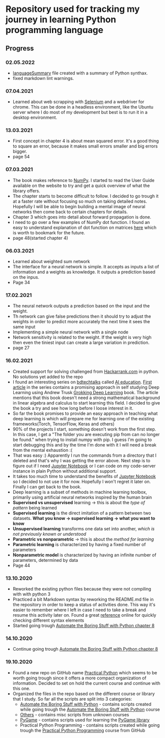 # **Repository used for tracking my journey in learning Python programming language**

## **Progress**

### 02.05.2022

* [languageSummary](languageSummary.md) file created with a summary of Python synthax.
* fixed markdown lint warnings.

### 07.04.2021

* Learned about web scrapping with [Selenium](https://www.selenium.dev/documentation/en/getting_started/) and a webdriver for chrome. This can be done in a headless environment, like the Ubuntu server where I do most of my development but best is to run it in a desktop environment.

### 13.03.2021

* First concept in chapter 4 is about mean squared error. It's a good thing to square an error, because it makes small errors smaller and big errors bigger.
* page 54

### 07.03.2021

* The book makes reference to [NumPy](https://numpy.org/doc/stable/user/index.html). I started to read the User Guide available on the website to try and get a quick overview of what the library offers.
* The chapter starts to become difficult to follow. I decided to go trough it at a faster rate without focusing so much on taking detailed notes. Hopefully I will be able to begin building a mental image of neural networks then come back to certain chapters for details.
* Chapter 3 which goes into detail about forward propagation is done.
* I need to go over a few examples of NumPy dot function. I found an easy to understand explanation of dot function on matrices [here](https://www.mathsisfun.com/algebra/matrix-multiplying.html) which is worth to bookmark for the future.
* page 48(started chapter 4)

### 06.03.2021

* Learned about weighted sum network
* The interface for a neural network is simple. It accepts as inputs a list of information and a weights as knowledge. It outputs a prediction based on the inpus.
* Page 34

### 17.02.2021

* The neural network outputs a prediction based on the input and the weight.
* Th network can give false predictions then it should try to adjust the weights in order to predict more accurately the next time it sees the same input
* Implementing a simple neural network with a single node
* Network sensitivity is related to the weight. If the weight is very high then even the tiniest input can create a large variation in prediction.
* page 27

### 16.02.2021

* Created support for solving challenged from [Hackarrank.com](https://www.hackerrank.com/dashboard) in python. No solutions yet added to the repo
* I found an interesting series on [bdtechtalks](https://bdtechtalks.com/) called [AI education](https://bdtechtalks.com/tag/ai-education/). [First article](https://bdtechtalks.com/2021/02/10/grokking-deep-learning-review/) in the series contains a promising approach in self studying Deep Learning using Andrew Trusk [Grokking Deep Learning](https://www.amazon.com/Grokking-Deep-Learning-Andrew-Trask/dp/1617293709) book. The article mentions that this book doesn't need a strong mathematical background in linear algebra and calculus to start learning this field. I decided to give the book a try and see how long before I loose interest in it.
* So far the book promises to provide an easy approach in teaching what deep learning is which will prepare me for learning one of the existing frameworks(Torch, TensorFlow, Keras and others)
* 90% of the projects I start, something doesn't work from the first step. In this case, I get a "The folder you are executing pip from can no longer be found." when trying to install numpy with pip. I guess I'm going to start debugging this and by the time I'm done with it I will need a break from the mental exhaustion :(
* That was easy :) Apparently I run the commands from a directory that I deleted and that's why I was getting the error above. Next step is to figure out if I need [Jupyter Notebook](https://jupyter.org/) or I can code on my code-server instance in plain Python without additional support.
* It takes too much time to understand the benefits of [Jupyter Notebook](https://jupyter.org/) so I decided to not use it for now. Hopefully I won't regret it later on. Finally I can get back to the book.
* Deep learning is a subset of methods in machine learning toolbox, primarily using artificial neural networks inspired by the human brain
* **Supervised vs unsupervised** learning -> this is about the _type of pattern_ being learned
* **Supervised learning** is the direct imitation of a pattern between two datasets. **What you know -> supervised learning -> what you want to know**
* **Unsupervised learning** transforms one data set into another, _which is not previously known or understood_
* **Parametric vs nonparametric** -> this is about the _method for learning_
* **Parametric learning** is characterized by having a fixed number of parameters
* **Nonparametric model** is characterized by having an infinite number of parameters, determined by data
* Page 44

### 13.10.2020

* Reworked the existing python files because they were not compiling with with python 3
* Practiced a bit Markdown syntax by reworking the README.md file in the repository in order to keep a status of activities done. This way it's easier to remember where I left in case I need to take a break and resume this activity later on. Found a great [reference](https://www.markdownguide.org/basic-syntax/) online for quickly checking different syntax elements
* Started going trough [Automate the Boring Stuff with Python chapter 8](https://automatetheboringstuff.com/2e/chapter8/)

### 14.10.2020

* Continue going trough [Automate the Boring Stuff with Python chapter 8](https://automatetheboringstuff.com/2e/chapter8/)

### 19.10.2020

* Found a new repo on GitHub name [Practical Python](https://github.com/dabeaz-course/practical-python/blob/master/Notes/Contents.md) which seems to be worth going trough since it offers a more compact organization of information. Decided to set on hold the current course and continue with this one.
* Organized the files in the repo based on the different course or library that I study. So far all the scripts are split into 3 categories:
  * [Automate the Boring Stuff with Python](https://github.com/SitramSoft/pythonLearning/tree/master/Automate%20the%20Boring%20Stuff%20with%20Python) - contains scripts created while going trough the [Automate the Boring Stuff with Python](https://automatetheboringstuff.com/2e/) course
  * [Others](https://github.com/SitramSoft/pythonLearning/tree/master/Other) - contains misc scripts from unknown courses
  * [PyGame](https://github.com/SitramSoft/pythonLearning/tree/master/PyGame) - contains  scripts used for learning the [PyGame library](https://www.pygame.org/news)
  * Practical Python Programming - contains scripts created while going trough the [Practical Python Programming](https://github.com/dabeaz-course/practical-python) course from GitHub
